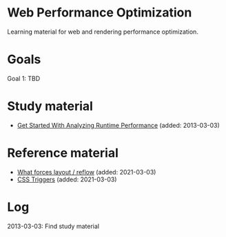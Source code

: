 # Web Performance Optimization

Learning material for web and rendering performance optimization.

# Goals

Goal 1: TBD

# Study material

* [Get Started With Analyzing Runtime Performance](https://developers.google.com/web/tools/chrome-devtools/evaluate-performance) (added: 2013-03-03)

# Reference material

* [What forces layout / reflow](https://gist.github.com/paulirish/5d52fb081b3570c81e3a) (added: 2021-03-03)
* [CSS Triggers](https://csstriggers.com/) (added: 2021-03-03)

# Log

2013-03-03: Find study material

